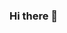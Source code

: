 ### Hi there 👋

<!--
**kylejoseph46/kylejoseph46** is a ✨ _special_ ✨ repository because its `README.md` (this file) appears on your GitHub profile.

- 🔭 I’m currently working on migrating college courses from D2L Brightspace to Canvas as my job
- 🌱 I’m currently learning React.js and object oriented programming in C++
- 📫 How to reach me: kylejoseph46@gmail.com
- 😄 Pronouns: he/him
- ⚡ Fun fact: I'm originally from and raised on a tiny island in the Caribbean before moving to the US
-->
